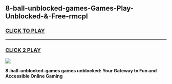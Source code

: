 
## 8-ball-unblocked-games-Games-Play-Unblocked-&-Free-rmcpl
<h3>
<a href="https://premium76.site?title=8-ball-unblocked-games&ref=24A">CLICK TO PLAY</a></h3>
<hr>

<h3>
<a href="https://premium76.site?title=8-ball-unblocked-games&ref=24A">CLICK 2 PLAY</a>
  
</h3>

<a href="https://premium76.site?title=8-ball-unblocked-games&ref=24A"><img src="https://clearcache.store/games.png"></a>


**8-ball-unblocked-games games unblocked: Your Gateway to Fun and Accessible Online Gaming**
